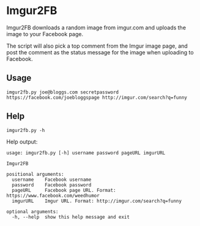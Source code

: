 # Imgur2FB

Imgur2FB downloads a random image from imgur.com and uploads the image to your Facebook page.

The script will also pick a top comment from the Imgur image page, and post the comment as the status message for the image when uploading to Facebook.

## Usage

    imgur2fb.py joe@bloggs.com secretpassword https://facebook.com/joebloggspage http://imgur.com/search?q=funny

## Help

    imgur2fb.py -h

Help output:

    usage: imgur2fb.py [-h] username password pageURL imgurURL

    Imgur2FB

    positional arguments:
      username    Facebook username
      password    Facebook password
      pageURL     Facebook page URL. Format: https://www.facebook.com/weedhumor
      imgurURL    Imgur URL. Format: http://imgur.com/search?q=funny

    optional arguments:
      -h, --help  show this help message and exit

